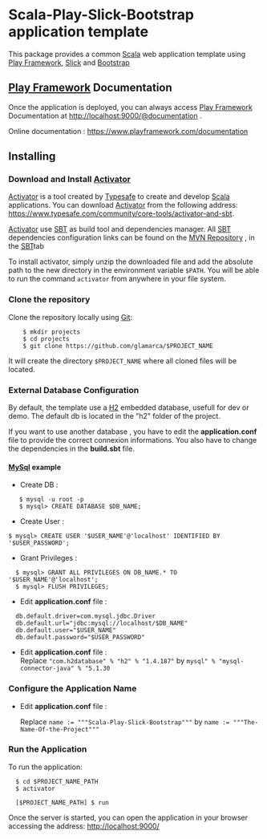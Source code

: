 # Scala-Play-Slick-Bootstrap application template

This package provides a common [Scala](http://www.scala-lang.org/) web application template using [Play Framework](https://www.playframework.com/),  [Slick](http://slick.typesafe.com/) and [Bootstrap](http://getbootstrap.com/)

## [Play Framework](https://www.playframework.com/) Documentation
Once the application is deployed, you can always access [Play Framework](https://www.playframework.com/) Documentation at [http://localhost:9000/@documentation](http://localhost:9000/@documentation) .

Online documentation : https://www.playframework.com/documentation

## Installing

### Download and Install [Activator](https://www.typesafe.com/community/core-tools/activator-and-sbt)

[Activator](https://www.typesafe.com/community/core-tools/activator-and-sbt) is a tool created by [Typesafe](https://www.typesafe.com) to create and develop [Scala](http://www.scala-lang.org/) applications. You can download [Activator](https://www.typesafe.com/community/core-tools/activator-and-sbt) from the following address: https://www.typesafe.com/community/core-tools/activator-and-sbt.

[Activator](https://www.typesafe.com/community/core-tools/activator-and-sbt) use [SBT](http://www.scala-sbt.org/) as build tool and dependencies manager. All [SBT](http://www.scala-sbt.org/) dependencies configuration links can be found on the [MVN Repository](http://mvnrepository.com/) , in the [SBT](http://www.scala-sbt.org/)tab

To install activator, simply unzip the downloaded file and add the absolute path to the new directory in the environment variable `$PATH`. You will be able to run the command `activator` from anywhere in your file system.

### Clone the repository

Clone the repository locally using [Git](http://git-scm.com/downloads):

```
    $ mkdir projects
    $ cd projects
    $ git clone https://github.com/glamarca/$PROJECT_NAME
```

It will create the directory `$PROJECT_NAME` where all cloned files will be located.

### External Database Configuration

By default, the template use a [H2](http://www.h2database.com) embedded database, usefull for dev or demo.
The default db is located in the "h2" folder of the project.

If you want to use another database , you have to edit the **application.conf** file to provide the correct connexion informations.
You also have to change the dependencies in the **build.sbt** file.

#### [MySql](http://www.mysql.com) example

* Create DB :
```
   $ mysql -u root -p
   $ mysql> CREATE DATABASE $DB_NAME;
```
* Create User :
```
$ mysql> CREATE USER '$USER_NAME'@'localhost' IDENTIFIED BY '$USER_PASSWORD';
```
* Grant Privileges :
```
  $ mysql> GRANT ALL PRIVILEGES ON DB_NAME.* TO '$USER_NAME'@'localhost';
  $ mysql> FLUSH PRIVILEGES;
```
* Edit **application.conf** file :
```
  db.default.driver=com.mysql.jdbc.Driver
  db.default.url="jdbc:mysql://localhost/$DB_NAME"
  db.default.user="$USER_NAME"
  db.default.password="$USER_PASSWORD"
```
* Edit **application.conf** file :  
  Replace `"com.h2database" % "h2" % "1.4.187"` by `mysql" % "mysql-connector-java" % "5.1.30`

### Configure the Application Name

* Edit **application.conf** file :

  Replace `name := """Scala-Play-Slick-Bootstrap"""` by `name := """The-Name-Of-the-Project"""`

### Run the Application

  To run the application:
```
  $ cd $PROJECT_NAME_PATH
  $ activator

  [$PROJECT_NAME_PATH] $ run
```

Once the server is started, you can open the application in your browser accessing the address: [http://localhost:9000/](http://localhost:9000/)  
